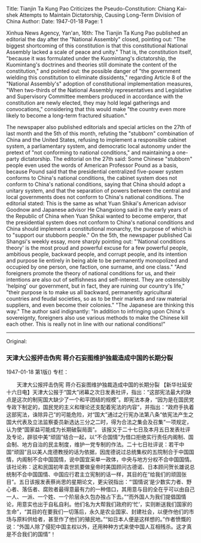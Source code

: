 Title: Tianjin Ta Kung Pao Criticizes the Pseudo-Constitution: Chiang Kai-shek Attempts to Maintain Dictatorship, Causing Long-Term Division of China
Author:
Date: 1947-01-18
Page: 1

Xinhua News Agency, Yan'an, 16th: The Tianjin Ta Kung Pao published an editorial the day after the "National Assembly" closed, pointing out: "The biggest shortcoming of this constitution is that this constitutional National Assembly lacked a scale of peace and unity." That is, the constitution itself, "because it was formulated under the Kuomintang's dictatorship, the Kuomintang's doctrines and theories still dominate the content of the constitution," and pointed out: the possible danger of "the government wielding this constitution to eliminate dissidents," regarding Article 8 of the "National Assembly's" adoption of constitutional implementation measures, "When two-thirds of the National Assembly representatives and Legislative and Supervisory Committee members produced in accordance with the constitution are newly elected, they may hold legal gatherings and convocations," considering that this would make "the country even more likely to become a long-term fractured situation."

The newspaper also published editorials and special articles on the 27th of last month and the 5th of this month, refuting the "stubborn" combination of China and the United States, refusing to implement a responsible cabinet system, a parliamentary system, and democratic local autonomy under the pretext of "not conforming to national conditions," and maintaining a one-party dictatorship. The editorial on the 27th said: Some Chinese "stubborn" people even used the words of American Professor Pound as a basis, because Pound said that the presidential centralized five-power system conforms to China's national conditions, the cabinet system does not conform to China's national conditions, saying that China should adopt a unitary system, and that the separation of powers between the central and local governments does not conform to China's national conditions. The editorial stated: This is the same as what Yuan Shikai's American advisor Goodnow and Japanese advisor He Changxiong said in the early years of the Republic of China when Yuan Shikai wanted to become emperor, that the presidential system does not conform to China's national conditions and China should implement a constitutional monarchy, the purpose of which is to "support our stubborn people." On the 5th, the newspaper published Cai Shangsi's weekly essay, more sharply pointing out: "'National conditions theory' is the most proud and powerful excuse for a few powerful people, ambitious people, backward people, and corrupt people, and its intention and purpose lie entirely in being able to be permanently monopolized and occupied by one person, one faction, one surname, and one class." "And foreigners promote the theory of national conditions for us, and their intentions are also out of selfishness and self-interest. They are ostensibly 'helping' our government, but in fact, they are ruining our country's life," "their purpose is to make us all backward, permanently agricultural countries and feudal societies, so as to be their markets and raw material suppliers, and even become their colonies." "The Japanese are thinking this way." The author said indignantly: "In addition to infringing upon China's sovereignty, foreigners also use various methods to make the Chinese kill each other. This is really not in line with our national conditions!"



<hr /> 

Original: 


### 天津大公报抨击伪宪  蒋介石妄图维护独裁造成中国的长期分裂

1947-01-18
第1版()
专栏：

　　天津大公报抨击伪宪
    蒋介石妄图维护独裁造成中国的长期分裂
    【新华社延安十六日电】天津大公报于“国大”闭幕之次日发表社评，指出：“这部宪法最大的缺点是这次的制宪国大缺少了一个和平团结的规模”。即宪法本身，“因为是在国民党专政下制定的，国民党的主义和理论还支配着宪法的内容”，并指出：“政府手执着这部宪法，诛除异己”的可能危险，对“国大”通过之行宪办法第八条“依宪法产生之国大代表及立法监察委员新选达三分之二时，得为合法之集会及召集”一项规定，认为使“国家益可能成为长期破裂局面”。
    该报又于二十七日及本月五日发表社评及专论，辟驳中美“顽固”结合一起，以“不合国情”为借口拒绝实行责任内阁制、国会制、地方自治的民主制度，维护一党专制的作法。二十七日社评说：若干中国“顽固”且以美人庞德教授的话为依据，因庞德说过总统集权的五院制合于中国国情，内阁制不合中国国情，说中国宜采单一政体，中央与地方分权不合中国国情。该社论称：这和民国初年袁世凯要做皇帝时美国顾问古德诺、日本顾问贺长雄说总统制不合中国国情、中国应行君主立宪制的话一样，其目的在“给我们的顽固张目”。五日该报发表蔡尚思的星期论文，更尖锐指出：“‘国情说’是少数实力者、野心者、落伍者、腐败者最得意最有力的一种借口，其用意与目的全在乎可以由自己一人、一派、一个姓、一个阶层永久包办独占下去。”“而外国人为我们提倡国情论，用意实也出于自私自利。他们名为大帮我们政府的‘忙’，实则断送我们国家的生命”，“其目的在要我们一切落后，永久是农业国家、封建社会，以便作他们的市场与原料供给者，甚至作了他们的殖民地。”“如日本人便是这样想的。”作者愤慨的说：“外国人除了侵犯中国主权以外，还用种种方式来使中国人互相残杀。这才真是不合我们的国情”！

